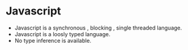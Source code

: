 # Javascript

- Javascript is a synchronous  , blocking , single threaded language.
- Javascript is a loosly typed language.
- No type inference is available.